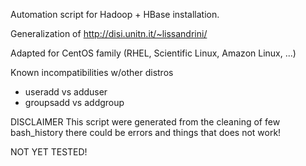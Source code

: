 Automation script for Hadoop + HBase installation.

Generalization of http://disi.unitn.it/~lissandrini/

Adapted for CentOS family (RHEL, Scientific Linux, Amazon Linux, ...)

Known incompatibilities w/other distros
- useradd vs adduser
- groupsadd vs addgroup

DISCLAIMER
This script were generated from the cleaning of few bash\_history
there could be errors and things that does not work!

NOT YET TESTED!
